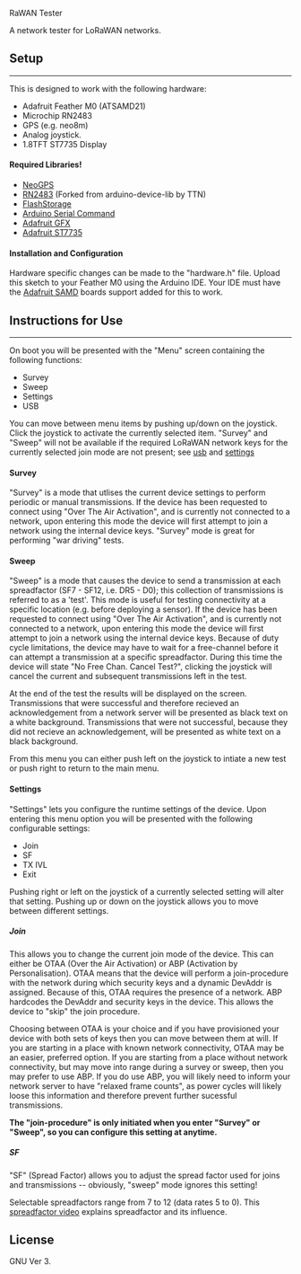 
RaWAN Tester

A network tester for LoRaWAN networks.

## Setup
----
This is designed to work with the following hardware:
  - Adafruit Feather M0 (ATSAMD21)
  - Microchip RN2483
  - GPS (e.g. neo8m)
  - Analog joystick.
  - 1.8TFT ST7735 Display

#### Required Libraries!

  - [NeoGPS]
  - [RN2483] (Forked from arduino-device-lib by TTN)
  - [FlashStorage]
  - [Arduino Serial Command]
  - [Adafruit GFX]
  - [Adafruit ST7735]
 
#### Installation and Configuration

Hardware specific changes can be made to the "hardware.h" file. Upload this sketch to your Feather M0 using the Arduino IDE. Your IDE must have the [Adafruit SAMD] boards support added for this to work.  

## Instructions for Use
----
On boot you will be presented with the "Menu" screen containing the following functions:
  - Survey
  - Sweep  
  - Settings
  - USB
 
You can move between menu items by pushing up/down on the joystick. Click the joystick to activate the currently selected item. "Survey" and "Sweep" will not be available if the required LoRaWAN network keys for the currently selected join mode are not present; see [usb](#usb) and [settings](#settings)
  
#### Survey
"Survey" is a mode that utlises the current device settings to perform periodic or manual transmissions. If the device has been requested to connect using "Over The Air Activation", and is currently not connected to a network, upon entering this mode the device will first attempt to join a network using the internal device keys. "Survey" mode is great for performing "war driving" tests.

#### Sweep
"Sweep" is a mode that causes the device to send a transmission at each spreadfactor (SF7 - SF12, i.e. DR5 - D0); this collection of transmissions is referred to as a 'test'. This mode is useful for testing connectivity at a specific location (e.g. before deploying a sensor). If the device has been requested to connect using "Over The Air Activation", and is currently not connected to a network, upon entering this mode the device will first attempt to join a network using the internal device keys. Because of duty cycle limitations, the device may have to wait for a free-channel before it can attempt a transmission at a specific spreadfactor. During this time the device will state "No Free Chan. Cancel Test?", clicking the joystick will cancel the current and subsequent transmissions left in the test.

At the end of the test the results will be displayed on the screen. Transmissions that were successful and therefore recieved an acknowledgement from a network server will be presented as black text on a white background. Transmissions that were not successful, because they did not recieve an acknowledgement, will be presented as white text on a black background.  

From this menu you can either push left on the joystick to intiate a new test or push right to return to the main menu.

#### Settings
"Settings" lets you configure the runtime settings of the device. Upon entering this menu option you will be presented with the following configurable settings:
  - Join
  - SF  
  - TX IVL
  - Exit
 
Pushing right or left on the joystick of a currently selected setting will alter that setting. Pushing up or down on the joystick allows you to move between different settings. 

##### Join 
This allows you to change the current join mode of the device. This can either be OTAA (Over the Air Activation) or ABP (Activation by Personalisation). OTAA means that the device will perform a join-procedure with the network during which security keys and a dynamic DevAddr is assigned. Because of this, OTAA requires the presence of a network. ABP hardcodes the DevAddr and security keys in the device. This allows the device to "skip" the join procedure. 

Choosing between OTAA is your choice and if you have provisioned your device with both sets of keys then you can move between them at will. If you are starting in a place with known network connectivity, OTAA may be an easier, preferred option. If you are starting from a place without network connectivity, but may move into range during a survey or sweep, then you may prefer to use ABP. If you do use ABP, you will likely need to inform your network server to have "relaxed frame counts", as power cycles will likely loose this information and therefore prevent further sucessful transmissions.

**The "join-procedure" is only initiated when you enter "Survey" or "Sweep", so you can configure this setting at anytime.**

##### SF
"SF" (Spread Factor) allows you to adjust the spread factor used for joins and transmissions -- obviously, "sweep" mode ignores this setting! 

Selectable spreadfactors range from 7 to 12 (data rates 5 to 0). This [spreadfactor video] explains spreadfactor and its influence.

License
----

GNU Ver 3.

[NeoGPS]: <https://github.com/SlashDevin/NeoGPS>
[RN2483]: https://github.com/danielknox/arduino-device-lib
[FlashStorage]: https://github.com/cmaglie/FlashStorage
[Arduino Serial Command]: https://github.com/kroimon/Arduino-SerialCommand
[Adafruit GFX]: https://github.com/adafruit/Adafruit-GFX-Library
[Adafruit ST7735]: https://github.com/adafruit/Adafruit-ST7735-Library
[Adafruit SAMD]: https://learn.adafruit.com/adafruit-feather-m0-basic-proto/using-with-arduino-ide
[Spreadfactor video]: https://www.youtube.com/watch?v=B580NvdXtjs

